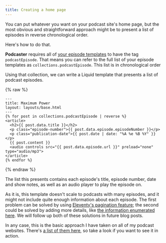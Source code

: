 ```yaml
---
title: Creating a home page
---
```

<!---excerpt-->

You can put whatever you want on your podcast site's home page, but the most obvious and straightforward approach might be to present a list of episodes in reverse chronological order.

Here's how to do that.

<!---endexcerpt-->

**Podcaster** requires all of [your episode templates](docs/episode-information.md) to have the tag `podcastEpisode`. That means you can refer to the full list of your episode templates as `collections.podcastEpisode`. This list is in chronological order

Using that collection, we can write a Liquid template that presents a list of podcast episodes.

{% raw %}

```liquid
---
title: Maximum Power
layout: layouts/base.html
---
{% for post in collections.podcastEpisode | reverse %}
<article>
  <h2>{{ post.data.title }}</h2>
  <p class="episode-number">{{ post.data.episode.episodeNumber }}</p>
  <p class="publication-date">{{ post.date | date: "%A %e %B %Y" }}</p>
  {{ post.content }}
  <audio controls src="{{ post.data.episode.url }}" preload="none" type="audio/mp3">
</article>
{% endfor %}
```

{% endraw %}

The list this presents contains each episode's title, episode number, date and show notes, as well as an audio player to play the episode on.

As it is, this template doesn't scale to podcasts with many episodes, and it might not include quite enough information about each episode. The first problem can be solved by using [Eleventy's pagination feature](https://www.11ty.dev/docs/pagination/); the second could be solved by adding more details, like [the information enumerated here](docs/podcast-information.md). We will follow up both of these solutions in future blog posts.

In any case, this is the basic approach I have taken on all of my podcast websites. There's [a list of them here](/docs/#podcaster-in-action), so take a look if you want to see it in action.
